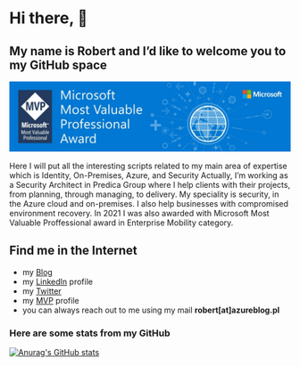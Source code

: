 
# Hi there, 👋
## My name is Robert and I’d like to welcome you to my GitHub space

<img src="https://raw.githubusercontent.com/przybylskirobert/przybylskirobert/main/mvp.jpg" alt="MVP">

Here I will put all the interesting scripts related to my main area of expertise which is Identity, On-Premises, Azure, and Security
Actually, I’m working as a Security Architect in Predica Group where I help clients with their projects, from planning, through managing, to delivery.
My speciality is security, in the Azure cloud and on-premises.
I also help businesses with compromised environment recovery.
In 2021 I was also awarded with Microsoft Most Valuable Proffessional award in Enterprise Mobility category. 


## Find me in the Internet
- my <a href="https://www.azureblog.pl/">Blog</a>
- my <a href="https://www.linkedin.com/in/przybylskirobert/">LinkedIn</a> profile
- my <a href="https://twitter.com/robert_przyb">Twitter</a>
- my <a href="https://mvp.microsoft.com/en-us/PublicProfile/5004134?fullName=Robert%20%20Przybylski">MVP</a> profile 
- you can always reach out to me using my mail <b>robert[at]azureblog.pl</b>

### Here are some stats from my GitHub

[![Anurag's GitHub stats](https://github-readme-stats.vercel.app/api?username=przybylskirobert)](https://github.com/przybylskirobert?tab=repositories)
